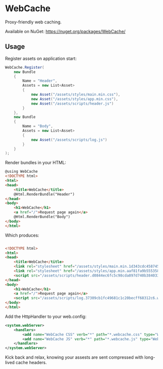 # WebCache

Proxy-friendly web caching.

Available on NuGet: https://nuget.org/packages/WebCache/

## Usage

Register assets on application start:

```c#
WebCache.Register(
	new Bundle
	{
		Name = "Header",
		Assets = new List<Asset>
		{
			new Asset("/assets/styles/main.min.css"),
			new Asset("/assets/styles/app.min.css"),
			new Asset("/assets/scripts/header.js")
		}
	},
	new Bundle
	{
		Name = "Body",
		Assets = new List<Asset>
		{
			new Asset("/assets/scripts/log.js")
		}
	}
);
```

Render bundles in your HTML:

```html
@using WebCache
<!DOCTYPE html>
<html>
<head>
	<title>WebCache</title>
	@Html.RenderBundle("Header")
</head>
<body>
	<h1>WebCache</h1>
	<a href="/">Request page again</a>
	@Html.RenderBundle("Body")
</body>
</html>
```

Which produces:

```html

<!DOCTYPE html>
<html>
<head>
	<title>WebCache</title>
	<link rel="stylesheet" href="/assets/styles/main.min.1d343cdc458745e8b092421272c3acd2.webcache.css" />
	<link rel="stylesheet" href="/assets/styles/app.min.aaf81fa9b555358807d986b3b225a06b.webcache.css" />
	<script src="/assets/scripts/header.d0844ec6fc5c98cda897d740b3840337.webcache.js" /></script>
</head>
<body>
	<h1>WebCache</h1>
	<a href="/">Request page again</a>
	<script src="/assets/scripts/log.37309cb1fc49681c1c20becff68312c6.webcache.js" /></script>
</body>
</html>
```

Add the HttpHandler to your web.config:

```xml
<system.webServer>
	<handlers>
		<add name="WebCache CSS" verb="*" path="*.webcache.css" type="WebCache.WebCacheHttpHandler" preCondition="managedHandler"/>
		<add name="WebCache JS" verb="*" path="*.webcache.js" type="WebCache.WebCacheHttpHandler" preCondition="managedHandler"/>
	</handlers>
</system.webServer>
```

Kick back and relax, knowing your assests are sent compressed with long-lived cache headers.


